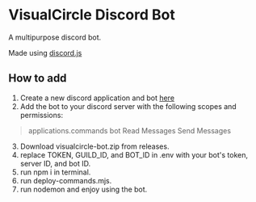 # VisualCircle Discord Bot
A multipurpose discord bot.

Made using [discord.js](https://discord.js.org/)

## How to add
1. Create a new discord application and bot [here](https://discord.com/developers/applications)
2. Add the bot to your discord server with the following scopes and permissions:
> applications.commands
> bot
> Read Messages
> Send Messages
3. Download visualcircle-bot.zip from releases.
4. replace TOKEN, GUILD_ID, and BOT_ID in .env with your bot's token, server ID, and bot ID.
5. run npm i in terminal.
6. run deploy-commands.mjs.
6. run nodemon and enjoy using the bot.
 